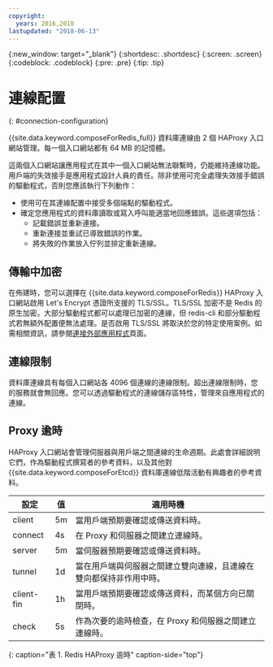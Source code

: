 ```yaml
---
copyright:
  years: 2016,2018
lastupdated: "2018-06-13"
---
```


{:new_window: target="_blank"}
{:shortdesc: .shortdesc}
{:screen: .screen}
{:codeblock: .codeblock}
{:pre: .pre}
{:tip: .tip}

# 連線配置
{: #connection-configuration}

{{site.data.keyword.composeForRedis_full}} 資料庫連線由 2 個 HAProxy 入口網站管理。每一個入口網站都有 64 MB 的記憶體。 

這兩個入口網站讓應用程式在其中一個入口網站無法聯繫時，仍能維持連線功能。用戶端的失效接手是應用程式設計人員的責任。除非使用可完全處理失效接手錯誤的驅動程式，否則您應該執行下列動作：

* 使用可在其連線配置中接受多個端點的驅動程式。
* 確定您應用程式的資料庫讀取或寫入呼叫能適當地回應錯誤。這些選項包括：
  + 記載錯誤並重新連接。
  + 重新連接並重試已導致錯誤的作業。
  + 將失敗的作業放入佇列並排定重新連線。

## 傳輸中加密

在佈建時，您可以選擇在 {{site.data.keyword.composeForRedis}} HAProxy 入口網站啟用 Let's Encrypt 憑證所支援的 TLS/SSL。TLS/SSL 加密不是 Redis 的原生加密。大部分驅動程式都可以處理已加密的連線，但 redis-cli 和部分驅動程式若無額外配置便無法處理。是否啟用 TLS/SSL 將取決於您的特定使用案例。如需相關資訊，請參閱[連接外部應用程式](./connecting-external.html)頁面。

## 連線限制

資料庫連線具有每個入口網站各 4096 個連線的連線限制。超出連線限制時，您的服務就會無回應。您可以透過驅動程式的連線儲存區特性，管理來自應用程式的連線。

## Proxy 逾時

HAProxy 入口網站會管理伺服器與用戶端之間連線的生命週期。此處會詳細說明它們，作為驅動程式撰寫者的參考資料，以及其他對 {{site.data.keyword.composeForEtcd}} 資料庫連線低階活動有興趣者的參考資料。

設定 |值|適用時機
----------|-----------|-----------
client | 5m |當用戶端預期要確認或傳送資料時。
connect | 4s |在 Proxy 和伺服器之間建立連線時。
server | 5m |當伺服器預期要確認或傳送資料時。
tunnel | 1d |當在用戶端與伺服器之間建立雙向連線，且連線在雙向都保持非作用中時。
client-fin |1h|當用戶端預期要確認或傳送資料，而某個方向已關閉時。
check | 5s |作為次要的逾時檢查，在 Proxy 和伺服器之間建立連線時。
{: caption="表 1. Redis HAProxy 逾時" caption-side="top"}




